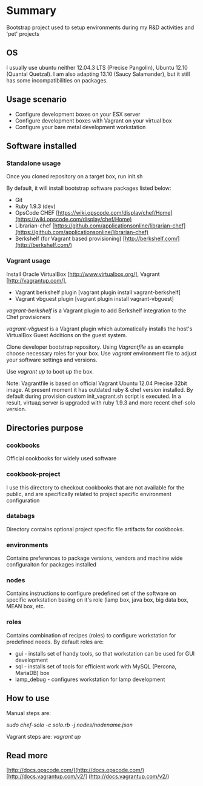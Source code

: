# Summary 
Bootstrap project used to setup environments during my R&D activities and 'pet' projects

## OS
I usually use ubuntu neither 12.04.3 LTS (Precise Pangolin), Ubuntu 12.10 (Quantal Quetzal).
I am also adapting 13.10 (Saucy Salamander), but it still has some incompatibilities on packages.

## Usage scenario

* Configure development boxes on your ESX server 
* Configure development boxes with Vagrant on your virtual box
* Configure your bare metal development workstation

## Software installed

### Standalone usage
Once you cloned repository on a target box, run init.sh

By default, it will install bootstrap software packages listed below:
 
- Git
- Ruby 1.9.3 (dev)
- OpsCode CHEF [https://wiki.opscode.com/display/chef/Home](https://wiki.opscode.com/display/chef/Home)
- Librarian-chef [https://github.com/applicationsonline/librarian-chef](https://github.com/applicationsonline/librarian-chef)
- Berkshelf (for Vagrant based provisioning) [http://berkshelf.com/](http://berkshelf.com/)

### Vagrant usage

Install Oracle VirtualBox [http://www.virtualbox.org/], Vagrant [http://vagrantup.com/], 
* Vagrant berkshelf plugin [vagrant plugin install vagrant-berkshelf]
* Vagrant vbguest plugin [vagrant plugin install vagrant-vbguest]

*vagrant-berkshelf* is a Vagrant plugin to add Berkshelf integration to the Chef provisioners

*vagrant-vbguest* is a Vagrant plugin which automatically installs the host's VirtualBox Guest Additions on the guest system. 


Clone developer bootstrap repository. Using *Vagrantfile* as an example choose necessary roles for your box. Use *vagrant* environment file to adjust your software settings and versions.

Use *vagrant up* to boot up the box.

Note: Vagrantfile is based on official Vagrant Ubuntu 12.04 Precise 32bit image. At present moment it has outdated ruby & chef version installed. By default during provision custom init_vagrant.sh script is executed. In a result, virtuaд server is upgraded with ruby 1.9.3 and more recent chef-solo version.

## Directories purpose

### cookbooks
Official cookbooks for widely used software


### cookbook-project
I use this directory to checkout cookbooks that are not available for the public, and are specifically related to project specific environment configuration

### databags
Directory contains optional project specific file artifacts for cookbooks.

### environments
Contains preferences to package versions, vendors and machine wide configuraiton for packages installed


### nodes
Contains instructions to configure predefined set of the software on specific workstation basing on it's role (lamp box, java box, big data box, MEAN box, etc.

### roles
Contains combination of recipes (roles) to configure workstation for predefined needs.
By default roles are:

- gui - installs set of handy tools, so that workstation can be used for GUI development
- sql - installs set of tools for efficient work with MySQL (Percona, MariaDB) box
- lamp_debug - configures workstation for lamp development

## How to use 

Manual steps are:

*sudo chef-solo -c solo.rb -j nodes/nodename.json*

Vagrant steps are:
*vagrant up*


## Read more

[http://docs.opscode.com/](http://docs.opscode.com/)
[http://docs.vagrantup.com/v2/] (http://docs.vagrantup.com/v2/)

